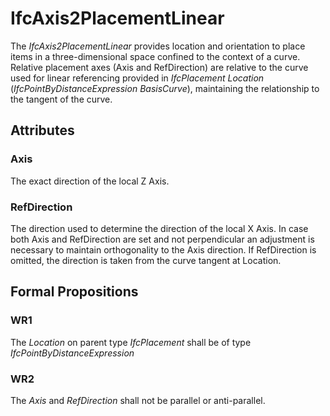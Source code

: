 # IfcAxis2PlacementLinear

The _IfcAxis2PlacementLinear_ provides location and orientation to place items in a three-dimensional space confined to the context of a curve. Relative placement axes (Axis and RefDirection) are relative to the curve used for linear referencing provided in _IfcPlacement_ _Location_ (_IfcPointByDistanceExpression_ _BasisCurve_), maintaining the relationship to the tangent of the curve.
<!-- end of short definition -->


## Attributes

### Axis
The exact direction of the local Z Axis.

### RefDirection
The direction used to determine the direction of the local X Axis. In case both Axis and RefDirection are set and not perpendicular an adjustment is necessary to maintain orthogonality to the Axis direction. If RefDirection is omitted, the direction is taken from the curve tangent at Location.

## Formal Propositions

### WR1
The _Location_ on parent type _IfcPlacement_ shall be of type _IfcPointByDistanceExpression_

### WR2
The _Axis_ and _RefDirection_ shall not be parallel or anti-parallel.
